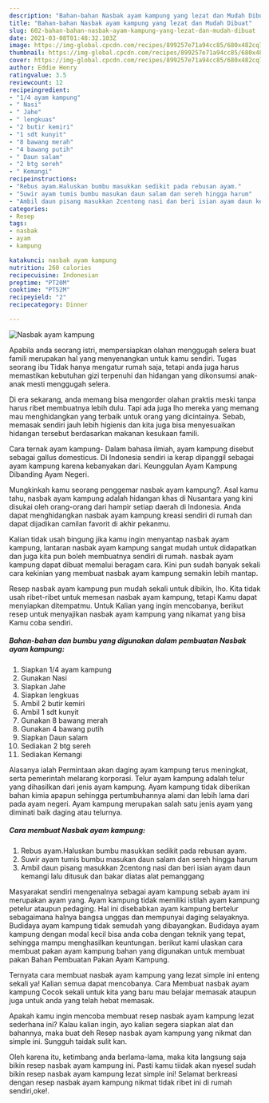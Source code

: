 ```yaml
---
description: "Bahan-bahan Nasbak ayam kampung yang lezat dan Mudah Dibuat"
title: "Bahan-bahan Nasbak ayam kampung yang lezat dan Mudah Dibuat"
slug: 602-bahan-bahan-nasbak-ayam-kampung-yang-lezat-dan-mudah-dibuat
date: 2021-03-08T01:48:32.103Z
image: https://img-global.cpcdn.com/recipes/899257e71a94cc85/680x482cq70/nasbak-ayam-kampung-foto-resep-utama.jpg
thumbnail: https://img-global.cpcdn.com/recipes/899257e71a94cc85/680x482cq70/nasbak-ayam-kampung-foto-resep-utama.jpg
cover: https://img-global.cpcdn.com/recipes/899257e71a94cc85/680x482cq70/nasbak-ayam-kampung-foto-resep-utama.jpg
author: Eddie Henry
ratingvalue: 3.5
reviewcount: 12
recipeingredient:
- "1/4 ayam kampung"
- " Nasi"
- " Jahe"
- " lengkuas"
- "2 butir kemiri"
- "1 sdt kunyit"
- "8 bawang merah"
- "4 bawang putih"
- " Daun salam"
- "2 btg sereh"
- " Kemangi"
recipeinstructions:
- "Rebus ayam.Haluskan bumbu masukkan sedikit pada rebusan ayam."
- "Suwir ayam tumis bumbu masukan daun salam dan sereh hingga harum"
- "Ambil daun pisang masukkan 2centong nasi dan beri isian ayam daun kemangi lalu ditusuk dan bakar diatas alat pemanggang"
categories:
- Resep
tags:
- nasbak
- ayam
- kampung

katakunci: nasbak ayam kampung 
nutrition: 260 calories
recipecuisine: Indonesian
preptime: "PT20M"
cooktime: "PT52M"
recipeyield: "2"
recipecategory: Dinner

---
```



![Nasbak ayam kampung](https://img-global.cpcdn.com/recipes/899257e71a94cc85/680x482cq70/nasbak-ayam-kampung-foto-resep-utama.jpg)

Apabila anda seorang istri, mempersiapkan olahan menggugah selera buat famili merupakan hal yang menyenangkan untuk kamu sendiri. Tugas seorang ibu Tidak hanya mengatur rumah saja, tetapi anda juga harus memastikan kebutuhan gizi terpenuhi dan hidangan yang dikonsumsi anak-anak mesti menggugah selera.

Di era  sekarang, anda memang bisa mengorder olahan praktis meski tanpa harus ribet membuatnya lebih dulu. Tapi ada juga lho mereka yang memang mau menghidangkan yang terbaik untuk orang yang dicintainya. Sebab, memasak sendiri jauh lebih higienis dan kita juga bisa menyesuaikan hidangan tersebut berdasarkan makanan kesukaan famili. 

Cara ternak ayam kampung- Dalam bahasa ilmiah, ayam kampung disebut sebagai gallus domesticus. Di Indonesia sendiri ia kerap dipanggil sebagai ayam kampung karena kebanyakan dari. Keunggulan Ayam Kampung Dibanding Ayam Negeri.

Mungkinkah kamu seorang penggemar nasbak ayam kampung?. Asal kamu tahu, nasbak ayam kampung adalah hidangan khas di Nusantara yang kini disukai oleh orang-orang dari hampir setiap daerah di Indonesia. Anda dapat menghidangkan nasbak ayam kampung kreasi sendiri di rumah dan dapat dijadikan camilan favorit di akhir pekanmu.

Kalian tidak usah bingung jika kamu ingin menyantap nasbak ayam kampung, lantaran nasbak ayam kampung sangat mudah untuk didapatkan dan juga kita pun boleh membuatnya sendiri di rumah. nasbak ayam kampung dapat dibuat memalui beragam cara. Kini pun sudah banyak sekali cara kekinian yang membuat nasbak ayam kampung semakin lebih mantap.

Resep nasbak ayam kampung pun mudah sekali untuk dibikin, lho. Kita tidak usah ribet-ribet untuk memesan nasbak ayam kampung, tetapi Kamu dapat menyiapkan ditempatmu. Untuk Kalian yang ingin mencobanya, berikut resep untuk menyajikan nasbak ayam kampung yang nikamat yang bisa Kamu coba sendiri.

<!--inarticleads1-->

##### Bahan-bahan dan bumbu yang digunakan dalam pembuatan Nasbak ayam kampung:

1. Siapkan 1/4 ayam kampung
1. Gunakan  Nasi
1. Siapkan  Jahe
1. Siapkan  lengkuas
1. Ambil 2 butir kemiri
1. Ambil 1 sdt kunyit
1. Gunakan 8 bawang merah
1. Gunakan 4 bawang putih
1. Siapkan  Daun salam
1. Sediakan 2 btg sereh
1. Sediakan  Kemangi


Alasanya ialah Permintaan akan daging ayam kampung terus meningkat, serta pemerintah melarang korporasi. Telur ayam kampung adalah telur yang dihasilkan dari jenis ayam kampung. Ayam kampung tidak diberikan bahan kimia apapun sehingga pertumbuhannya alami dan lebih lama dari pada ayam negeri. Ayam kampung merupakan salah satu jenis ayam yang diminati baik daging atau telurnya. 

<!--inarticleads2-->

##### Cara membuat Nasbak ayam kampung:

1. Rebus ayam.Haluskan bumbu masukkan sedikit pada rebusan ayam.
1. Suwir ayam tumis bumbu masukan daun salam dan sereh hingga harum
1. Ambil daun pisang masukkan 2centong nasi dan beri isian ayam daun kemangi lalu ditusuk dan bakar diatas alat pemanggang


Masyarakat sendiri mengenalnya sebagai ayam kampung sebab ayam ini merupakan ayam yang. Ayam kampung tidak memiliki istilah ayam kampung petelur ataupun pedaging. Hal ini disebabkan ayam kampung bertelur sebagaimana halnya bangsa unggas dan mempunyai daging selayaknya. Budidaya ayam kampung tidak semudah yang dibayangkan. Budidaya ayam kampung dengan modal kecil bisa anda coba dengan teknik yang tepat, sehingga mampu menghasilkan keuntungan. berikut kami ulaskan cara membuat pakan ayam kampung bahan yang digunakan untuk membuat pakan Bahan Pembuatan Pakan Ayam Kampung. 

Ternyata cara membuat nasbak ayam kampung yang lezat simple ini enteng sekali ya! Kalian semua dapat mencobanya. Cara Membuat nasbak ayam kampung Cocok sekali untuk kita yang baru mau belajar memasak ataupun juga untuk anda yang telah hebat memasak.

Apakah kamu ingin mencoba membuat resep nasbak ayam kampung lezat sederhana ini? Kalau kalian ingin, ayo kalian segera siapkan alat dan bahannya, maka buat deh Resep nasbak ayam kampung yang nikmat dan simple ini. Sungguh taidak sulit kan. 

Oleh karena itu, ketimbang anda berlama-lama, maka kita langsung saja bikin resep nasbak ayam kampung ini. Pasti kamu tiidak akan nyesel sudah bikin resep nasbak ayam kampung lezat simple ini! Selamat berkreasi dengan resep nasbak ayam kampung nikmat tidak ribet ini di rumah sendiri,oke!.

